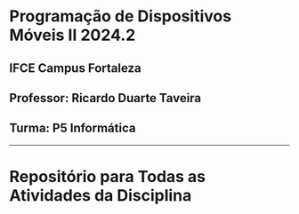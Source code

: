 # Programação de Dispositivos Móveis II 2024.2
## IFCE Campus Fortaleza
## Professor: Ricardo Duarte Taveira
## Turma: P5 Informática
- - - - - - - - - - - - - - - - - - - - - - 

# Repositório para Todas as Atividades da Disciplina
